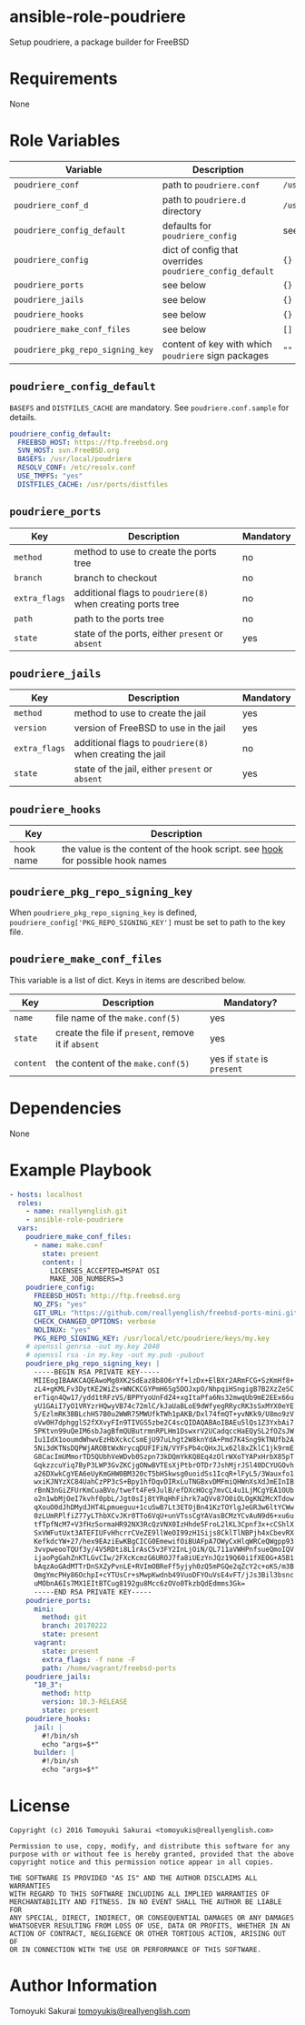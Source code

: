 # ansible-role-poudriere

Setup poudriere, a package builder for FreeBSD

# Requirements

None

# Role Variables

| Variable | Description | Default |
|----------|-------------|---------|
| `poudriere_conf` | path to `poudriere.conf` | `/usr/local/etc/poudriere.conf` |
| `poudriere_conf_d` | path to `poudriere.d` directory | `/usr/local/etc/poudriere.d` |
| `poudriere_config_default` | defaults for `poudriere_config` | see below |
| `poudriere_config` | dict of config that overrides `poudriere_config_default` | `{}` |
| `poudriere_ports` | see below | `{}` |
| `poudriere_jails` | see below | `{}` |
| `poudriere_hooks` | see below | `{}` |
| `poudriere_make_conf_files` | see below | `[]` |
| `poudriere_pkg_repo_signing_key` | content of key with which `poudriere` sign packages | `""` |

## `poudriere_config_default`

`BASEFS` and `DISTFILES_CACHE` are mandatory. See `poudriere.conf.sample` for
details.

```yaml
poudriere_config_default:
  FREEBSD_HOST: https://ftp.freebsd.org
  SVN_HOST: svn.FreeBSD.org
  BASEFS: /usr/local/poudriere
  RESOLV_CONF: /etc/resolv.conf
  USE_TMPFS: "yes"
  DISTFILES_CACHE: /usr/ports/distfiles
```
## `poudriere_ports`

| Key | Description | Mandatory |
|-----|-------------|-----------|
| `method` | method to use to create the ports tree | no |
| `branch` | branch to checkout | no |
| `extra_flags` | additional flags to `poudriere(8)` when creating ports tree | no |
| `path` | path to the ports tree | no |
| `state` | state of the ports, either `present` or `absent` | yes |

## `poudriere_jails`

| Key | Description | Mandatory |
|-----|-------------|-----------|
| `method` | method to use to create the jail | yes |
| `version` | version of FreeBSD to use in the jail | yes |
| `extra_flags` | additional flags to `poudriere(8)` when creating the jail | no |
| `state` | state of the jail, either `present` or `absent` | yes |

## `poudriere_hooks`

| Key | Description |
|-----|-------------|
| hook name | the value is the content of the hook script. see [hook](https://github.com/freebsd/poudriere/wiki/hooks) for possible hook names |

## `poudriere_pkg_repo_signing_key`

When `poudriere_pkg_repo_signing_key` is defined,
`poudriere_config['PKG_REPO_SIGNING_KEY']` must be set to path to the key file.

## `poudriere_make_conf_files`

This variable is a list of dict. Keys in items are described below.

| Key | Description | Mandatory? |
|-----|-------------|------------|
| `name` | file name of the `make.conf(5)` | yes | 
| `state` | create the file if `present`, remove it if `absent` | yes |
| `content` | the content of the `make.conf(5)` | yes if `state` is `present` |

# Dependencies

None

# Example Playbook

```yaml
- hosts: localhost
  roles:
    - name: reallyenglish.git
    - ansible-role-poudriere
  vars:
    poudriere_make_conf_files:
      - name: make.conf
        state: present
        content: |
          LICENSES_ACCEPTED=MSPAT OSI
          MAKE_JOB_NUMBERS=3
    poudriere_config:
      FREEBSD_HOST: http://ftp.freebsd.org
      NO_ZFS: "yes"
      GIT_URL: "https://github.com/reallyenglish/freebsd-ports-mini.git"
      CHECK_CHANGED_OPTIONS: verbose
      NOLINUX: "yes"
      PKG_REPO_SIGNING_KEY: /usr/local/etc/poudriere/keys/my.key
    # openssl genrsa -out my.key 2048
    # openssl rsa -in my.key -out my.pub -pubout
    poudriere_pkg_repo_signing_key: |
      -----BEGIN RSA PRIVATE KEY-----
      MIIEogIBAAKCAQEAwoMg0XK2SdEaz8b8O6rYf+lzDx+ElBXr2ARmFCG+SzKmHf8+
      zL4+gKMLFv3DytKE2WiZs+WNCKCGYPmH6Sg5DOJxpO/NhpqiHSngigB7B2XzZeSC
      erTiqn4Qw17/ydd1tRFzVS/BPPYyoUnFdZ4+xgItaPfa6Ns32mwqUb9mE2EEx66u
      yU1GAiI7yO1VRYzrHQwyVB74c72mlC/kJaUaBLoE9dWfyegRRycRK3sSxMYX0eYE
      5/EzlmRK3BBLchH57B0u2WWR75MWUfkTWh1pAKB/Dxl74fmQT+yvNKk9/U8mo9zV
      oVw0H7dphgglS2fXXvyFIn9TIVGS5zbe2C4scQIDAQABAoIBAEu5lQs1Z3YxbAi7
      5PKtvn99uQeIM6sbJagBfmQUButrmnRPLHm1DswxrV2UCadqccHaEQySL2fOZsJW
      Iu1IdX1ooumdWhwvEzHbXckcCsmEjU97uLhgt2W8knYdA+Pmd7K4Sng9kTNUfb2A
      5Ni3dKTNsDQPWjAROBtWxNrycqDUFIFiN/VYFsPb4cQHxJLx62l8xZklC1jk9rmE
      G8CacImUMmorTD5QUbhVeWDvb0Szpn73kDQmYkKQ8Eq4zOlrWXoTYAPxHrbX85pT
      GqkzzcuYiq7ByP3LWP3GvZKCjgONwBVTEsXjPtbrOTDr7JshMjrJSl40DCYUGOvh
      a26DXwkCgYEA6eUyKmGHW0BM320cT5bHSkwsg0uoidSs1IcqR+lFyL5/3Wauxfo1
      wxiKJNYzXC84UahCzPP3cS+Bpy1hfDqvDIRxLuTNGBxvDMFmiQHWnXsXdJmEInIB
      rBnN3nGiZFUrKmCuaBVo/tweft4Fe9JulB/efDXcHOcg7mvCL4u1LjMCgYEA1OUb
      o2n1wbMjOeI7kvhf0pbL/Jgt0sIj8tYRqHhFihrk7aQVv87O0iOLOgKN2McXTdow
      qXouO0dJhDMydJHT4Lpmueguu+1cuSwB7Lt3ETOjBn41KzTOYlgJeGR3w6ltYCWw
      0zLUmRPlfiZ77yLThbXCvJKr0TTo6VqU+unVTssCgYAVasBCMzYCvAuN9d6+xu6u
      tfTpfNcM7+V3fHz5ormaHR92NX3RcQzVNX0IzHhde5FroL2lKL3Cpnf3x+cCShlX
      SxVWFutUxt3ATEFIUFvHhcrrCVeZE9llWeOI99zH1Sijs8CklTlNBPjh4xCbevRX
      KefkdcYW+27/hex9EAziEwKBgCICG0EmewifOiBUAFpA7OWyCxHlqWRCeQWgpp93
      3vvpweooTQUf3y/4V5RDti8L1rAsC5v3FY2InLjOiN/QL711aVWHPnfsueQmoIQV
      ijaoPgGahZnKTLGvCIw/2FXcKcmzG6UROJ7fa8iUEzYnJQz19Q60i1fXEOG+A5B1
      bAqzAoGAdMTTrDnSXZyPvnLE+RVImOBReFf5yjyh0zQ5mPGQe2qZcY2c+oKS/m3B
      OmgYmcPHy86OchpI+cYTUsCr+sMwpKwdnb49VuoDFYOuVsE4vFT/jJs3Bil3bsnc
      uMObnA6Is7MX1EItBTCug8192gu8Mcc6zOVo0TkzbQdEdmms3Gk=
      -----END RSA PRIVATE KEY-----
    poudriere_ports:
      mini:
        method: git
        branch: 20170222
        state: present
      vagrant:
        state: present
        extra_flags: -f none -F
        path: /home/vagrant/freebsd-ports
    poudriere_jails:
      "10_3":
        method: http
        version: 10.3-RELEASE
        state: present
    poudriere_hooks:
      jail: |
        #!/bin/sh
        echo "args=$*"
      builder: |
        #!/bin/sh
        echo "args=$*"
```

# License

```
Copyright (c) 2016 Tomoyuki Sakurai <tomoyukis@reallyenglish.com>

Permission to use, copy, modify, and distribute this software for any
purpose with or without fee is hereby granted, provided that the above
copyright notice and this permission notice appear in all copies.

THE SOFTWARE IS PROVIDED "AS IS" AND THE AUTHOR DISCLAIMS ALL WARRANTIES
WITH REGARD TO THIS SOFTWARE INCLUDING ALL IMPLIED WARRANTIES OF
MERCHANTABILITY AND FITNESS. IN NO EVENT SHALL THE AUTHOR BE LIABLE FOR
ANY SPECIAL, DIRECT, INDIRECT, OR CONSEQUENTIAL DAMAGES OR ANY DAMAGES
WHATSOEVER RESULTING FROM LOSS OF USE, DATA OR PROFITS, WHETHER IN AN
ACTION OF CONTRACT, NEGLIGENCE OR OTHER TORTIOUS ACTION, ARISING OUT OF
OR IN CONNECTION WITH THE USE OR PERFORMANCE OF THIS SOFTWARE.
```

# Author Information

Tomoyuki Sakurai <tomoyukis@reallyenglish.com>
